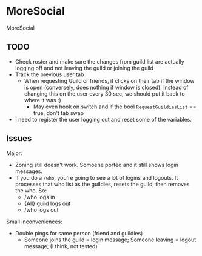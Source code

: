 # MoreSocial

MoreSocial 

## TODO

- Check roster and make sure the changes from guild list are actually logging off and not leaving the guild or joining the guild
- Track the previous user tab
  - When requesting Guild or friends, it clicks on their tab if the window is open (conversely, does nothing if  window is closed). Instead of changing this on the user every 30 sec, we should put it back to where it was :) 
    - May even hook on switch and if the bool `RequestGuildiesList` == true, don't tab swap 
- I need to register the user logging out and reset some of the variables.

## Issues

Major:

- Zoning still doesn't work. Somoene ported and it still shows login messages. 
- If you do a `/who`, you're going to see a lot of logins and logouts. It processes that who list as the guildies, resets the guild, then removes the who. So:
  - /who logs in
  - {All} guild logs out
  - /who logs out

Small inconveniences:

- Double pings for same person (friend and guildies)
  - Someone joins the guild = login message; Someone leaving = logout message; (I think, not tested)